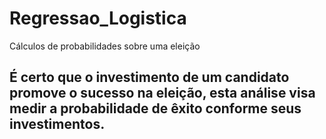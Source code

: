 # Regressao_Logistica
Cálculos de probabilidades sobre uma eleição

## É certo que o investimento de um candidato promove o sucesso na eleição, esta análise visa medir a probabilidade de êxito conforme seus investimentos.
